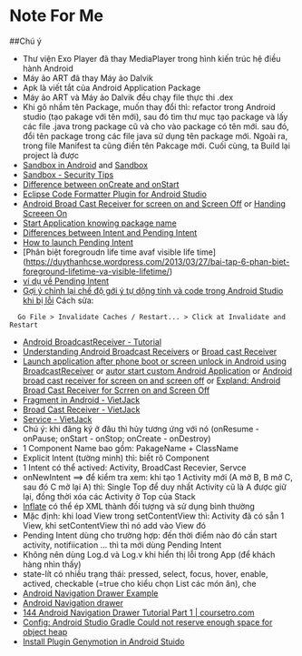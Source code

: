 # Note For Me
##Chú ý
+ Thư viện Exo Player đã thay MediaPlayer trong hình kiến trúc hệ điều hành Android
+ Máy ảo ART đã thay Máy ảo Dalvik
+ Apk là viết tắt của Android Application Package
+ Máy ảo ART và Máy ảo Dalvik đều chạy file thực thi .dex
+ Khi gõ nhầm tên Package, muốn thay đổi thì: refactor trong Android studio (tạo pakage với tên mới), sau đó tìm thư mục tạo package và lấy các file .java trong package cũ và cho vào package có tên mới. sau đó, đổi tên package trong các file java sử dụng tên package mới. Ngoài ra, trong file Manifest ta cũng điền tên Pakcage mới. Cuối cùng, ta Build lại project là được
+ [Sandbox in Android](http://www.androidauthority.com/secure-android-90523/) and [Sandbox](http://researchcenter.paloaltonetworks.com/2014/08/insecure-internal-storage-android/)
+ [Sandbox - Security Tips](https://developer.android.com/training/articles/security-tips.html)
+ [Difference between onCreate and onStart](http://stackoverflow.com/questions/6812003/difference-between-oncreate-and-onstart)
+ [Eclipse Code Formatter Plugin for Android Studio](http://stackoverflow.com/questions/16710367/android-code-style-in-intellij-idea-android-studio)
+ [Android Broad Cast Receiver for screen on and Screen Off](http://stackoverflow.com/questions/9477922/android-broadcast-receiver-for-screen-on-and-screen-off) or [Handing Screeen On](https://thinkandroid.wordpress.com/2010/01/24/handling-screen-off-and-screen-on-intents/)
+ [Start Application knowing package name](http://stackoverflow.com/questions/3422758/start-application-knowing-package-name)
+ [Differences between Intent and Pending Intent](http://stackoverflow.com/questions/24257247/differences-between-intent-and-pendingintent)
+ [How to launch Pending Intent](http://iserveandroid.blogspot.com/2011/03/how-to-launch-pending-intent.html)
+ [Phân biệt foregroudn life time avaf visible life time] (https://duythanhcse.wordpress.com/2013/03/27/bai-tap-6-phan-biet-foreground-lifetime-va-visible-lifetime/)
+ [ví dụ về Pending Intent](http://www.programcreek.com/java-api-examples/android.app.PendingIntent)
+ [Gợi ý chỉnh lại chế độ gới ý tự dộng  tính và code trong Android Studio khi bị lỗi](http://stackoverflow.com/questions/18370599/android-studio-auto-complete-and-other-features-not-working) 
Cách sửa:
```
  Go File > Invalidate Caches / Restart... > Click at Invalidate and Restart
```
+ [Android BroadcastReceiver - Tutorial](http://www.vogella.com/tutorials/AndroidBroadcastReceiver/article.html#pending-intent)
+ [Understanding Android Broadcast Receivers](http://codetheory.in/android-broadcast-receivers/) or [Broad cast Receiver](http://www.tutorialspoint.com/android/android_broadcast_receivers.htm)
+ [Launch application after phone boot or screen unlock in Android using BroadcastReceiver](http://findnerd.com/list/view/Launch-application-after-phone-boot-or-screen-unlock-in-Android-using-BroadcastReceiver/98/) or [autor start custom Android Application](http://www.digi.com/resources/documentation/digidocs/90001945-13/task/android/t_faq_autostart_custom_android_applications.htm) or [Android broad cast receiver for screen on and screen off](http://stackoverflow.com/questions/9477922/android-broadcast-receiver-for-screen-on-and-screen-off) or [Expland: Android Broad Cast Receiver for Scrren on and Screen Off](https://codedump.io/share/svQs8bwGaeGj/1/android-broadcast-receiver-for-screen-on-and-screen-off)
+ [Fragment in Android - VietJack](http://vietjack.com/android/fragment_trong_android.jsp)
+ [Broad Cast Receiver - VietJack](http://vietjack.com/android/broadcast_receiver_trong_android.jsp)
+ [Service - VietJack](http://vietjack.com/android/service_trong_android.jsp)
+ Chú ý: khi đăng ký ở đâu thì hủy tương ứng với nó
(onResume - onPause; onStart - onStop; onCreate - onDestroy)
+ 1 Component Name bao gồm: PakageName + ClassName
+ Explicit Intent (tường minh) thì: biết rõ Component
+ 1 Intent có thể actived: Activity, BroadCast Recevier, Servce
+ onNewIntent ==> để kiểm tra xem: khi tạo 1 Activity mới (A mở B, B mở C, sau đó C mở lại A) thì: Single Top để duy nhất Activity cũ là A được giữ lại, đồng thời xóa các Activity ở Top của Stack
+ [Inflate](http://stackoverflow.com/questions/4448779/how-to-inflate-xml-layout-file-correctly-inside-custom-viewgroup) có thể ép XML thành đối tượng và sử dụng bình thường
+ Mặc định: khi load View trong setContentView thì: Activity đã có sẵn 1 View, khi setContentView thì nó add vào View đó
+ Pending Intent dùng cho trường hợp: đến thời điểm nào đó cần start activity, notifiication ... thì ta mới dùng Pending Intent
+ Không nên dùng Log.d và Log.v khi hiển thị lỗi trong App (để khách hàng nhìn thấy)
+ state-lít có nhiều trạng thái: pressed, select, focus, hover, enable, actived, checkable (=true cho kiểu chọn List các món ăn), che
+ [Android Navigation Drawer Example](https://www.codeofaninja.com/2014/02/android-navigation-drawer-example.html)
+ [Android Navigation drawer ](https://www.codeofaninja.com/2014/02/android-navigation-drawer-example.html)
+ [144 Android Navigation Drawer Tutorial Part 1 | coursetro.com](https://www.youtube.com/watch?v=K8hSIP2ha-g)
+ [Config: Android Studio Gradle Could not reserve enough space for object heap](http://stackoverflow.com/questions/30045417/android-studio-gradle-could-not-reserve-enough-space-for-object-heap)
+ [Install Plugin Genymotion in Android Stuido](http://stackoverflow.com/questions/36142055/genymotion-device-doesnt-appear-on-device-chooser-android-studio)
